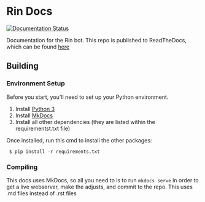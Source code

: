 # Rin Docs 

<a href='https://rin-docs.readthedocs.io/en/latest/?badge=latest'>
    <img src='https://readthedocs.org/projects/rin-docs/badge/?version=latest' alt='Documentation Status' />
</a>

Documentation for the Rin bot. This repo is published to ReadTheDocs, which can be found [here](https://rin-docs.readthedocs.io/en/latest/)

## Building

### Environment Setup

Before you start, you'll need to set up your Python environment. 

1. Install [Python 3](https://www.python.org/)
2. Install [MkDocs](https://www.mkdocs.org/)
3. Install all other dependencies (they are listed within the requirementst.txt file)

Once installed, run this cmd to install the other packages:

` $ pip install -r requirements.txt`


### Compiling

This docs uses MkDocs, so all you need to is to run `mkdocs serve` in order to get a live webserver, make the adjusts, and commit to the repo. This uses .md files instead of .rst files